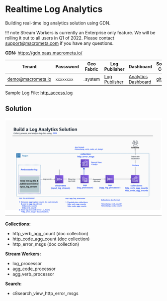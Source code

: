 # Realtime Log Analytics

Building real-time log analytics solution using GDN.

!!! note
Stream Workers is currently an Enterprise only feature. We will be rolling it out to all users in Q1 of 2022.
Please contact support@macrometa.com if you have any questions.

**GDN:** https://gdn.paas.macrometa.io/ 

| **Tenant** | **Passsword** | **Geo Fabric** |**Log Publisher** | **Dashboard**|**Source Code**|
|------------|---------- |-------------- |-------------- |------------|----------|
| demo@macrometa.io | `xxxxxxxx` | _system | [Log Publisher](https://macrometacorp.github.io/demo-realtime-log-analytics) | [Analytics Dashboard](https://dashboards.poc.macrometa.io/d/tWcKbZ8Mz/demo-realtime-log-analytics?orgId=1&from=1608387240000&to=1608440040000)| [github](https://github.com/Macrometacorp/demo-realtime-log-analytics)|


Sample Log File: [http_access.log](https://raw.githubusercontent.com/pzombade/mm-log-publisher/gh-pages/server.log)

## Solution

![Realtime Log Analytics](images/realtime-log-analytics.png)

**Collections:**

* http_verb_agg_count (doc collection)
* http_code_agg_count (doc collection)
* http_error_msgs (doc collection)

**Stream Workers:**

* log_processor
* agg_code_processor
* agg_verb_processor

**Search:**

* c8search_view_http_error_msgs
